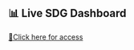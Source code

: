 ## 📊 Live SDG Dashboard
[🔗Click here for access](https://public.tableau.com/views/SDGDataProject/SDGDashboard?:language=en-US&:sid=&:redirect=auth&:display_count=n&:origin=viz_share_link)
